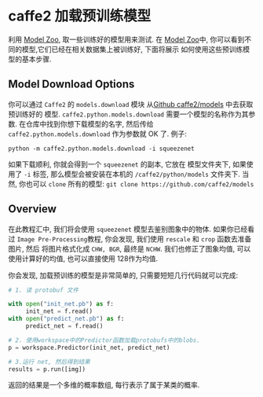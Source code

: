 # caffe2 加载预训练模型

利用 [Model Zoo](https://github.com/caffe2/caffe2/wiki/Model-Zoo), 取一些训练好的模型用来测试. 在 [Model Zoo](https://github.com/caffe2/caffe2/wiki/Model-Zoo)中, 你可以看到不同的模型,它们已经在相关数据集上被训练好, 下面将展示 如何使用这些预训练模型的基本步骤.


## Model Download Options

你可以通过 `Caffe2` 的 `models.download` 模块 从[Github caffe2/models](http://github.com/caffe2/models) 中去获取 预训练好的 模型. `caffe2.python.models.download` 需要一个模型的名称作为其参数. 在仓库中找到你想下载模型的名字, 然后传给 `caffe2.python.models.download` 作为参数就 OK 了.
例子:

```shell
python -m caffe2.python.models.download -i squeezenet
```
如果下载顺利, 你就会得到一个 `squeezenet` 的副本, 它放在 模型文件夹下, 如果使用了 `-i` 标签, 那么模型会被安装在本机的 `/caffe2/python/models` 文件夹下. 当然, 你也可以 `clone` 所有的模型: `git clone https://github.com/caffe2/models`


## Overview

在此教程汇中, 我们将会使用 `squeezenet` 模型去鉴别图象中的物体. 如果你已经看过 `Image Pre-Processing`教程, 你会发现, 我们使用 `rescale` 和 `crop` 函数去准备图片, 然后 将图片格式化成 `CHW, BGR`, 最终是 `NCHW`. 我们也修正了图象均值, 可以使用计算好的均值, 也可以直接使用 128作为均值.

你会发现, 加载预训练的模型是非常简单的, 只需要短短几行代码就可以完成:

```python
# 1. 读 protobuf 文件

with open("init_net.pb") as f:
     init_net = f.read()
with open("predict_net.pb") as f:
     predict_net = f.read()   

# 2. 使用workspace中的Predictor函数加载protobufs中的blobs.
p = workspace.Predictor(init_net, predict_net)

# 3.运行 net, 然后得到结果
results = p.run([img])

```

返回的结果是一个多维的概率数组, 每行表示了属于某类的概率.
